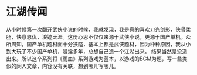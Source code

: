 # 江湖传闻

  从小时候第一次翻开武侠小说的时候，我就发现，我是真的喜欢刀光剑影，侠骨柔肠，快意恩仇，浪迹天涯。这份心思不仅仅来源于武侠小说，更源于国产单机。众所周知，国产单机题材面十分狭隘，基本上都是武侠题材，因为种种原因，我从小到大玩了不少国产单机，浸淫多年，总想自己造一个江湖出来。
  结果当然是没造出来。所以这个系列将《雨血》系列游戏为蓝本，以游戏的BGM为题，写一些类似的同人文章，内容没有关联，想到哪儿写哪儿。